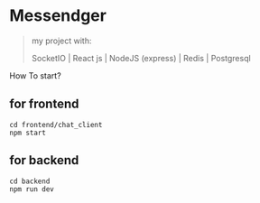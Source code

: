 # Messendger
>my project with:
>
>SocketIO | React js | NodeJS (express) | Redis | Postgresql

How To start?

## for frontend
````
cd frontend/chat_client
npm start
````

## for backend
````
cd backend
npm run dev
````
